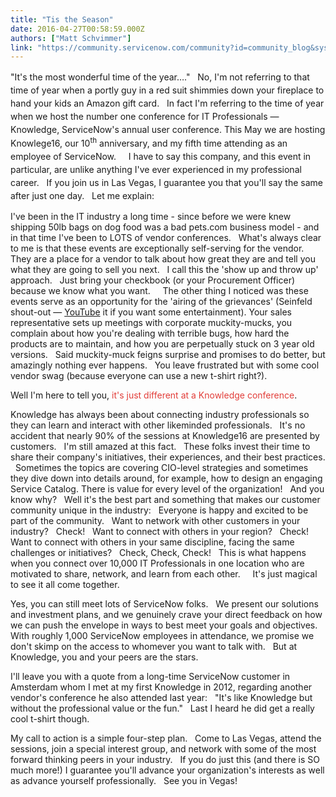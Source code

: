 ```yaml
---
title: "Tis the Season"
date: 2016-04-27T00:58:59.000Z
authors: ["Matt Schvimmer"]
link: "https://community.servicenow.com/community?id=community_blog&sys_id=32aca625dbd0dbc01dcaf3231f961936"
---
```

<p><span style="line-height: 1.5;">"It's the most wonderful time of the year…."   No, I'm not referring to that time of year when a portly guy in a red suit shimmies down your fireplace to hand your kids an Amazon gift card.   In fact I'm referring to the time of year when we host the number one conference for IT Professionals — Knowledge, ServiceNow's annual user conference. This May we are hosting Knowlege16, our 10</span><sup>th</sup><span style="line-height: 1.5;"> anniversary, and my fifth time attending as an employee of ServiceNow.     I have to say this company, and this event in particular, are unlike anything I've ever experienced in my professional career.   If you join us in Las Vegas, I guarantee you that you'll say the same after just one day.   Let me explain:</span></p><p></p><p>I've been in the IT industry a long time - since before we were knew shipping 50lb bags on dog food was a bad pets.com business model - and in that time I've been to LOTS of vendor conferences.   What's always clear to me is that these events are exceptionally self-serving for the vendor.   They are a place for a vendor to talk about how great they are and tell you what they are going to sell you next.   I call this the 'show up and throw up' approach.   Just bring your checkbook (or your Procurement Officer) because we know what you want.     The other thing I noticed was these events serve as an opportunity for the 'airing of the grievances' (Seinfeld shout-out — <a title="ww.youtube.com/watch?v=0JR6xt9S02o" href="https://www.youtube.com/watch?v=0JR6xt9S02o">YouTube</a> it if you want some entertainment). Your sales representative sets up meetings with corporate muckity-mucks, you complain about how you're dealing with terrible bugs, how hard the products are to maintain, and how you are perpetually stuck on 3 year old versions.   Said muckity-muck feigns surprise and promises to do better, but amazingly nothing ever happens.   You leave frustrated but with some cool vendor swag (because everyone can use a new t-shirt right?).</p><p></p><p>Well I'm here to tell you, <span style="color: #e23d39;">it's just different at a Knowledge conference</span>.   </p><p></p><p>Knowledge has always been about connecting industry professionals so they can learn and interact with other likeminded professionals.   It's no accident that nearly 90% of the sessions at Knowledge16 are presented by customers.   I'm still amazed at this fact.   These folks invest their time to share their company's initiatives, their experiences, and their best practices.   Sometimes the topics are covering CIO-level strategies and sometimes they dive down into details around, for example, how to design an engaging Service Catalog. There is value for every level of the organization!   And you know why?   Well it's the best part and something that makes our customer community unique in the industry:   Everyone is happy and excited to be part of the community.   Want to network with other customers in your industry?   Check!   Want to connect with others in your region?   Check! Want to connect with others in your same discipline, facing the same challenges or initiatives?   Check, Check, Check!   This is what happens when you connect over 10,000 IT Professionals in one location who are motivated to share, network, and learn from each other.     It's just magical to see it all come together.</p><p></p><p>Yes, you can still meet lots of ServiceNow folks.   We present our solutions and investment plans, and we genuinely crave your direct feedback on how we can push the envelope in ways to best meet your goals and objectives.   With roughly 1,000 ServiceNow employees in attendance, we promise we don't skimp on the access to whomever you want to talk with.   But at Knowledge, you and your peers are the stars.</p><p></p><p>I'll leave you with a quote from a long-time ServiceNow customer in Amsterdam whom I met at my first Knowledge in 2012, regarding another vendor's conference he also attended last year:   "It's like Knowledge but without the professional value or the fun."   Last I heard he did get a really cool t-shirt though.</p><p></p><p>My call to action is a simple four-step plan.   Come to Las Vegas, attend the sessions, join a special interest group, and network with some of the most forward thinking peers in your industry.   If you do just this (and there is SO much more!) I guarantee you'll advance your organization's interests as well as advance yourself professionally.   See you in Vegas!</p>